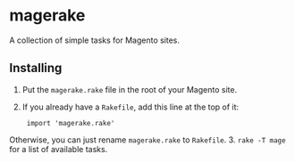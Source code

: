 magerake
=======

A collection of simple tasks for Magento sites.

Installing
----------

1. Put the `magerake.rake` file in the root of your Magento site.
2. If you already have a `Rakefile`, add this line at the top of it:

        import 'magerake.rake'

  Otherwise, you can just rename `magerake.rake` to `Rakefile`.
3. `rake -T mage` for a list of available tasks.
